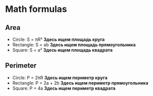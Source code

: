 # Math formulas
## Area
- Circle: S = πR²
**Здесь ищем площадь круга**
- Rectangle: S = ab
**Здесь ищем площадь прямоугольника**
- Square: S = a²
**Здесь ищем площадь квадрата**

## Perimeter
- Circle: P = 2πR
  **Здесь ищем периметр круга**
- Rectangle: P = 2a + 2b
  **Здесь ищем периметр прямоугольника**
- Square: P = 4a
  **Здесь ищем периметр квадрата**
